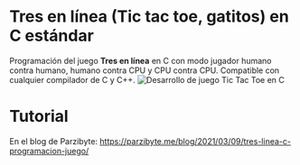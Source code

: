 # Tres en línea (Tic tac toe, gatitos) en C estándar
Programación del juego **Tres en línea** en C con modo jugador humano contra humano, humano contra CPU y CPU contra CPU. Compatible con cualquier compilador de C y C++.
![Desarrollo de juego Tic Tac Toe en C](https://parzibyte.me/blog/wp-content/uploads/2021/03/Tres-en-linea-tic-tac-toe-programado-en-C-Desarrollo-del-juego.png)

# Tutorial
En el blog de Parzibyte: https://parzibyte.me/blog/2021/03/09/tres-linea-c-programacion-juego/